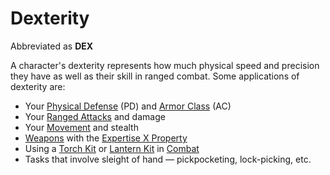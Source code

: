 # Dexterity

Abbreviated as **DEX**

A character's dexterity represents how much physical speed and precision they have as well as their skill in ranged combat. Some applications of dexterity are:

- Your [Physical Defense](../Derived%20Statistics/Physical%20Defense.md) (PD) and [Armor Class](../Derived%20Statistics/Armor%20Class.md) (AC)
- Your [Ranged Attacks](../../Game%20Procedures/Combat/Ranged%20Attack.md) and damage
- Your [Movement](../../Game%20Procedures/Combat/Movement.md) and stealth
- [Weapons](../../Items%20and%20Gear/Weapons/Weapons.md) with the [Expertise X Property](../../Items%20and%20Gear/Weapon%20Properties/Expertise%20X%20Property.md)
- Using a [Torch Kit](../../Items%20and%20Gear/Gear/10%20Coins/Torch%20Kit.md) or [Lantern Kit](../../Items%20and%20Gear/Gear/25%20Coins/Lantern%20Kit.md) in [Combat](../../Game%20Procedures/Combat/Combat.md)
- Tasks that involve sleight of hand — pickpocketing, lock-picking, etc.
